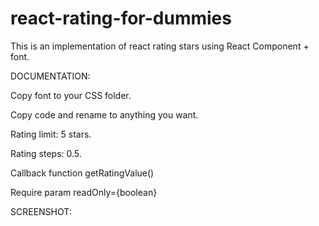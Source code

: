 # react-rating-for-dummies
This is an implementation of react rating stars using React Component + font. 

DOCUMENTATION:

Copy font to your CSS folder.

Copy code and rename to anything you want.

Rating limit: 5 stars.

Rating steps: 0.5.

Callback function getRatingValue()

Require param readOnly={boolean}

SCREENSHOT:
